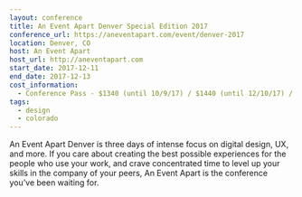 ```yaml
---
layout: conference
title: An Event Apart Denver Special Edition 2017
conference_url: https://aneventapart.com/event/denver-2017
location: Denver, CO
host: An Event Apart
host_url: http://aneventapart.com
start_date: 2017-12-11
end_date: 2017-12-13
cost_information:
  - Conference Pass - $1340 (until 10/9/17) / $1440 (until 12/10/17) / $1540 (at-the-door)
tags:
  - design
  - colorado
---
```


An Event Apart Denver is three days of intense focus on digital design, UX, and more. If you care about creating the best possible experiences for the people who use your work, and crave concentrated time to level up your skills in the company of your peers, An Event Apart is the conference you’ve been waiting for.
